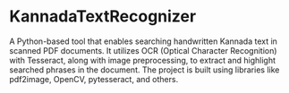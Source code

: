 # KannadaTextRecognizer
A Python-based tool that enables searching handwritten Kannada text in scanned PDF documents. It utilizes OCR (Optical Character Recognition) with Tesseract, along with image preprocessing, to extract and highlight searched phrases in the document. The project is built using libraries like pdf2image, OpenCV, pytesseract, and others.
